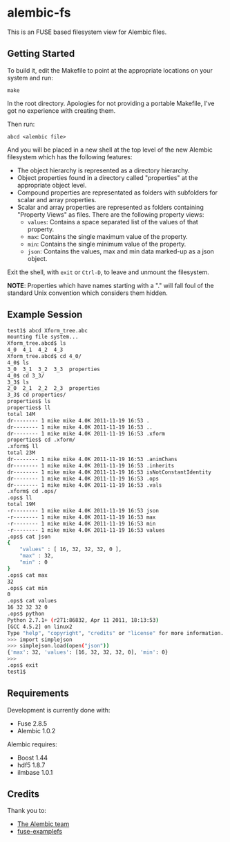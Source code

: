alembic-fs
==========

This is an FUSE based filesystem view for Alembic files.

Getting Started
---------------

To build it, edit the Makefile to point at the appropriate locations on your
system and run:

    make

In the root directory. Apologies for not providing a portable Makefile, I've got
no experience with creating them.

Then run:

    abcd <alembic file>

And you will be placed in a new shell at the top level of the new Alembic
filesystem which has the following features:

- The object hierarchy is represented as a directory hierarchy.
- Object properties found in a directory called "properties" at the appropriate object level.
- Compound properties are representated as folders with subfolders for scalar and array properties.
- Scalar and array properties are represented as folders containing "Property Views" as files. There are the following property views:
  - `values`: Contains a space separated list of the values of that property.
  - `max`: Contains the single maximum value of the property.
  - `min`: Contains the single minimum value of the property.
  - `json`: Contains the values, max and min data marked-up as a json object.

Exit the shell, with `exit` or `Ctrl-D`, to leave and unmount the filesystem.

**NOTE**: Properties which have names starting with a "." will fall foul of the
   standard Unix convention which considers them hidden.

Example Session
---------------

```bash
test1$ abcd Xform_tree.abc
mounting file system...
Xform_tree.abcd$ ls
4_0  4_1  4_2  4_3
Xform_tree.abcd$ cd 4_0/
4_0$ ls
3_0  3_1  3_2  3_3  properties
4_0$ cd 3_3/
3_3$ ls
2_0  2_1  2_2  2_3  properties
3_3$ cd properties/
properties$ ls
properties$ ll
total 14M
dr-------- 1 mike mike 4.0K 2011-11-19 16:53 .
dr-------- 1 mike mike 4.0K 2011-11-19 16:53 ..
dr-------- 1 mike mike 4.0K 2011-11-19 16:53 .xform
properties$ cd .xform/
.xform$ ll
total 23M
dr-------- 1 mike mike 4.0K 2011-11-19 16:53 .animChans
dr-------- 1 mike mike 4.0K 2011-11-19 16:53 .inherits
dr-------- 1 mike mike 4.0K 2011-11-19 16:53 isNotConstantIdentity
dr-------- 1 mike mike 4.0K 2011-11-19 16:53 .ops
dr-------- 1 mike mike 4.0K 2011-11-19 16:53 .vals
.xform$ cd .ops/
.ops$ ll
total 19M
-r-------- 1 mike mike 4.0K 2011-11-19 16:53 json
-r-------- 1 mike mike 4.0K 2011-11-19 16:53 max
-r-------- 1 mike mike 4.0K 2011-11-19 16:53 min
-r-------- 1 mike mike 4.0K 2011-11-19 16:53 values
.ops$ cat json 
{
    "values" : [ 16, 32, 32, 32, 0 ],
    "max" : 32,
    "min" : 0
}
.ops$ cat max 
32
.ops$ cat min 
0
.ops$ cat values 
16 32 32 32 0 
.ops$ python
Python 2.7.1+ (r271:86832, Apr 11 2011, 18:13:53) 
[GCC 4.5.2] on linux2
Type "help", "copyright", "credits" or "license" for more information.
>>> import simplejson
>>> simplejson.load(open("json"))
{'max': 32, 'values': [16, 32, 32, 32, 0], 'min': 0}
>>> 
.ops$ exit
test1$
```

Requirements
------------

Development is currently done with:

- Fuse 2.8.5
- Alembic 1.0.2

Alembic requires:

- Boost 1.44
- hdf5 1.8.7
- ilmbase 1.0.1

Credits
-------

Thank you to:

- [The Alembic team](http://alembic.io)
- [fuse-examplefs](http://code.google.com/p/fuse-examplefs/)

